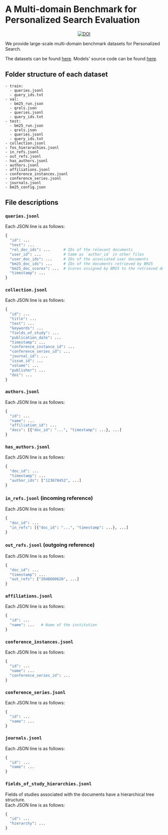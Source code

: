 # A Multi-domain Benchmark for Personalized Search Evaluation

<p align="center">
  <!-- Zenodo -->
  <a href="https://doi.org/10.5281/zenodo.6606557">
    <img src="https://zenodo.org/badge/DOI/10.5281/zenodo.6606557.svg" alt="DOI">
  </a>
  <!-- License -->
</p>

We provide large-scale multi-domain benchmark datasets for Personalized Search.

The datasets can be found [here](https://zenodo.org/record/6606557).
Models' source code can be found [here](https://github.com/AmenRa/amdbfpse-baselines).

## Folder structure of each dataset
```
- train:
  - queries.jsonl
  - query_ids.txt
- val:
  - bm25_run.json
  - qrels.json
  - queries.jsonl
  - query_ids.txt
- test:
  - bm25_run.json
  - qrels.json
  - queries.jsonl
  - query_ids.txt
- collection.jsonl
- fos_hierarachies.jsonl
- in_refs.jsonl
- out_refs.jsonl
- has_authors.jsonl
- authors.jsonl
- affiliations.jsonl
- conference_instances.jsonl
- conference_series.jsonl
- journals.jsonl
- bm25_config.json
```

## File descriptions

### `queries.jsonl`
Each JSON line is as follows:
```python
{
  "id": ...
  "text": ...
  "rel_doc_ids": ...      # IDs of the relevant documents
  "user_id": ...          # Same as `author_id` in other files
  "user_doc_ids": ...     # IDs of the associated user documents
  "bm25_doc_ids": ...     # IDs of the documents retrieved by BM25
  "bm25_doc_scores": ...  # Scores assigned by BM25 to the retrieved documents
  "timestamp": ...
}
```

### `collection.jsonl`
Each JSON line is as follows:
```python
{
  "id": ...
  "title": ...
  "text": ...
  "keywords": ...
  "fields_of_study": ...
  "publication_date": ...
  "timestamp": ...
  "conference_instance_id": ...
  "conference_series_id": ...
  "journal_id": ...
  "issue_id": ...
  "volume": ...
  "publisher": ...
  "doi": ...
}
```

### `authors.jsonl`
Each JSON line is as follows:
```python
{
  "id": ...
  "name": ...
  "affiliation_id": ...
  "docs": [{"doc_id": "...", "timestamp": ...}, ...]
}
```

### `has_authors.jsonl`
Each JSON line is as follows:
```python
{
  "doc_id": ...
  "timestamp": ...
  "author_ids": ["123678452", ...]
}
```

### `in_refs.jsonl` (incoming reference)
Each JSON line is as follows:
```python
{
  "doc_id": ...
  "in_refs": [{"doc_id": "...", "timestamp": ...}, ...]
}
```

### `out_refs.jsonl` (outgoing reference)
Each JSON line is as follows:
```python
{
  "doc_id": ...
  "timestamp": ...
  "out_refs": ["2048600620", ...]
}
```

### `affiliations.jsonl`
Each JSON line is as follows:
```python
{
  "id": ...
  "name": ...   # Name of the institution
}
```

### `conference_instances.jsonl`
Each JSON line is as follows:
```python
{
  "id": ...
  "name": ...
  "conference_series_id": ...
}
```

### `conference_series.jsonl`
Each JSON line is as follows:
```python
{
  "id": ...
  "name": ...
}
```

### `journals.jsonl`
Each JSON line is as follows:
```python
{
  "id": ...
  "name": ...
}
```

### `fields_of_study_hierarchies.jsonl`
Fields of studies associated with the documents have a hierarchical tree structure.  
Each JSON line is as follows:
```python
{
  "id": ...
  "hierarchy": ...
}
```

<!-- - Install WGET

- Download MAG data  
  ```bash
  sh download_mag.sh
  ```

- Download Elasticsearch
  ```bash
  sh download_es.sh
  ```

- Follow run.sh, for BM25 stuff you need to start Elasticsearch first `sh start_es.sh` -->
